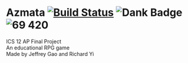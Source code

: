 # Azmata [![Build Status](https://travis-ci.org/Jeffmagma/Azmata.svg?branch=master)](https://travis-ci.org/Jeffmagma/Azmata) ![Dank Badge](https://img.shields.io/badge/dank-badge-orange.svg) ![69 420](https://img.shields.io/badge/69-420-blue.svg)
ICS 12 AP Final Project  
An educational RPG game  
Made by Jeffrey Gao and Richard Yi